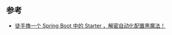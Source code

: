 ## 参考
* [徒手撸一个 Spring Boot 中的 Starter ，解密自动化配置黑魔法！](https://mp.weixin.qq.com/s/EZzfczJ6vL0yS36wJokV7A)
